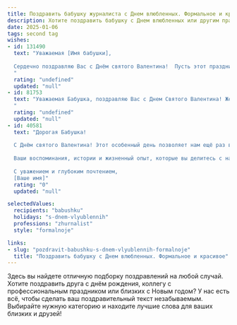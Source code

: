 ```yaml
---
title: Поздравить бабушку журналиста с Днем влюбленных. Формальное и красивое
description: Хотите поздравить бабушку с Днем влюбленных или другим праздником? Наш ИИ создаст незабываемое поздравление, а вы обязательно выделитесь среди других.  
date: 2025-01-06
tags: second tag
wishes:
- id: 131490
  text: "Уважаемая [Имя бабушки],
  
  Сердечно поздравляю Вас с Днём святого Валентина!  Пусть этот праздник, посвящённый любви и нежности, подарит Вам тепло и радость, наполнит сердце светлыми чувствами и приятными моментами.  Желаю Вам крепкого здоровья,  многих счастливых дней и благополучия. Пусть Ваша жизнь будет яркой и интересной, как лучшие репортажи!
  "
  rating: "undefined"
  updated: "null"
- id: 81753
  text: "Уважаемая Бабушка, поздравляю Вас с Днем Святого Валентина! Желаю Вам в этот прекрасный день море любви, радости и душевного тепла. Пусть окружает Вас забота и внимание близких, а сердце поет от счастья.
  "
  rating: "undefined"
  updated: "null"
- id: 40581
  text: "Дорогая Бабушка!
  
  С Днём святого Валентина! Этот особенный день позволяет нам ещё раз выразить нашу любовь и благодарность вам. Вы — источник вдохновения, и ваша мудрость и доброта наполняют наши сердца светом и теплом.
  
  Ваши воспоминания, истории и жизненный опыт, которые вы делитесь с нами, всегда будут ценными и значимыми. Пусть в этот день в вашей жизни царит гармония и радость, а ваша душа наполняется любовью и светом.
  
  С уважением и глубоким почтением,
  [Ваше имя]"
  rating: "0"
  updated: "null"

selectedValues:
  recipients: "babushku"
  holidays: "s-dnem-vlyublennih"
  professions: "zhurnalist"
  style: "formalnoje"

links:
- slug: "pozdravit-babushku-s-dnem-vlyublennih-formalnoje"
  title: "Поздравить бабушку с Днем влюбленных. Формальное и красивое"
---
```


Здесь вы найдете отличную подборку поздравлений на любой случай. 
Хотите поздравить друга с днём рождения, коллегу с профессиональным праздником или близких с Новым годом? У нас есть всё, чтобы сделать ваш поздравительный текст незабываемым. Выбирайте нужную категорию и находите лучшие слова для ваших близких и друзей!
